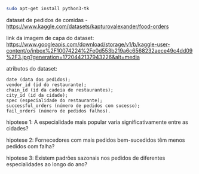 ```bash
sudo apt-get install python3-tk
```

dataset de pedidos de comidas - https://www.kaggle.com/datasets/kapturovalexander/food-orders

link da imagem de capa do dataset: https://www.googleapis.com/download/storage/v1/b/kaggle-user-content/o/inbox%2F10074224%2Fe0d553b219a6c6568232aece49c4dd09%2F3.jpg?generation=1720442137943226&alt=media

atributos do dataset: 

    date (data dos pedidos);
    vendor_id (id do restaurante);
    chain_id (id da cadeia de restaurantes);
    city_id (id da cidade);
    spec (especialidade do restaurante);
    successful_orders (número de pedidos com sucesso);
    fail_orders (número de pedidos falhos).

hipotese 1:
A especialidade mais popular varia significativamente entre as cidades?

hipotese 2:
Fornecedores com mais pedidos bem-sucedidos têm menos pedidos com falha?

hipotese 3:
Existem padrões sazonais nos pedidos de diferentes especialidades ao longo do ano?